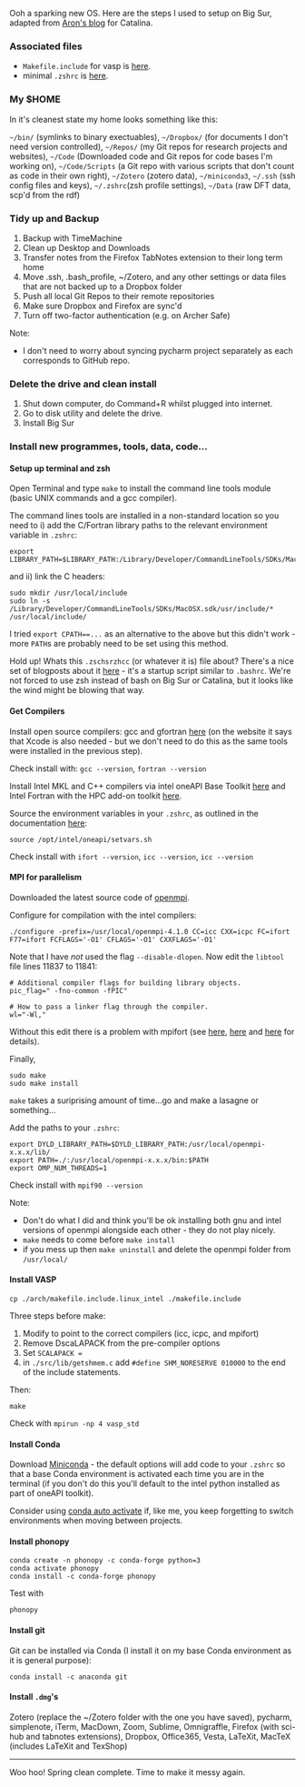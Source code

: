 Ooh a sparking new OS. Here are the steps I used to setup on Big Sur, adapted from [Aron's blog]( https://thelostelectron.wordpress.com/2020/02/09/macos-catalina-for-computational-materials-science-in-2020/) for Catalina.

### Associated files

- `Makefile.include` for vasp is [here](./Makefile.include).
- minimal `.zshrc` is [here](./zshrc).

### My $HOME

In it's cleanest state my home looks something like this:

`~/bin/` (symlinks to binary exectuables), `~/Dropbox/` (for documents I don't need version controlled), `~/Repos/` (my Git repos for research projects and websites), `~/Code` (Downloaded code and Git repos for code bases I'm working on), `~/Code/Scripts` (a Git repo with various scripts that don't count as code in their own right), `~/Zotero` (zotero data), `~/miniconda3`, `~/.ssh` (ssh config files and keys), `~/.zshrc`(zsh profile settings), `~/Data` (raw DFT data, scp'd from the rdf)

### Tidy up and Backup

1. Backup with TimeMachine 
2. Clean up Desktop and Downloads
3. Transfer notes from the Firefox TabNotes extension to their long term home
4. Move .ssh, .bash_profile, ~/Zotero, and any other settings or data files that are not backed up to a Dropbox folder
5. Push all local Git Repos to their remote repositories
6. Make sure Dropbox and Firefox are sync'd 
7. Turn off two-factor authentication (e.g. on Archer Safe)

Note:
- I don't need to worry about syncing pycharm project separately as each corresponds to GitHub repo.

### Delete the drive and clean install

1. Shut down computer, do Command+R whilst plugged into internet. 
2. Go to disk utility and delete the drive.
3. Install Big Sur

### Install new programmes, tools, data, code...

#### Setup up terminal and zsh

Open Terminal and type `make` to install the command line tools module (basic UNIX commands and a gcc compiler).

The command lines tools are installed in a non-standard location so you need to i) add the C/Fortran library paths to the relevant environment variable in `.zshrc`: 

```
export LIBRARY_PATH=$LIBRARY_PATH:/Library/Developer/CommandLineTools/SDKs/MacOSX.sdk/usr/lib
```

and ii) link the C headers:

```
sudo mkdir /usr/local/include
sudo ln -s /Library/Developer/CommandLineTools/SDKs/MacOSX.sdk/usr/include/* /usr/local/include/
```

I tried `export CPATH==...` as an alternative to the above but this didn't work - more `PATH`s are probably need to be set using this method.

Hold up! Whats this `.zschsrzhcc` (or whatever it is) file about? There's a nice set of blogposts about it [here](https://scriptingosx.com/2019/06/moving-to-zsh/) - it's a startup script similar to `.bashrc`. We're not forced to use zsh instead of bash on Big Sur or Catalina, but it looks like the wind might be blowing that way. 

#### Get Compilers

Install open source compilers: gcc and gfortran [here](http://hpc.sourceforge.net) (on the website it says that Xcode is also needed - but we don't need to do this as the same tools were installed in the previous step).

Check install with: `gcc --version`, `fortran --version`

Install Intel MKL and C++ compilers via intel oneAPI Base Toolkit [here](https://software.intel.com/content/www/us/en/develop/tools/oneapi/base-toolkit.html) and Intel Fortran with the HPC add-on toolkit [here](https://software.intel.com/content/www/us/en/develop/tools/oneapi/hpc-toolkit.html).

Source the environment variables in your `.zshrc`, as outlined in the documentation [here](https://software.intel.com/content/www/us/en/develop/documentation/get-started-with-intel-oneapi-base-hpc-macos/top/before-you-begin.html):
```
source /opt/intel/oneapi/setvars.sh
```

Check install with `ifort --version`, `icc --version`, `icc --version`

#### MPI for parallelism

Downloaded the latest source code of [openmpi](https://www.open-mpi.org).

Configure for compilation with the intel compilers:

```
./configure -prefix=/usr/local/openmpi-4.1.0 CC=icc CXX=icpc FC=ifort F77=ifort FCFLAGS='-O1' CFLAGS='-O1' CXXFLAGS='-O1' 
```

Note that I have *not* used the flag `--disable-dlopen`. Now edit the `libtool` file lines 11837 to 11841:

```
# Additional compiler flags for building library objects.
pic_flag=" -fno-common -fPIC"

# How to pass a linker flag through the compiler.
wl="-Wl,"
```
Without this edit there is a problem with mpifort (see [here](https://ntq1982.github.io/files/20200621.html), [here](https://community.intel.com/t5/Intel-Fortran-Compiler/Undefined-symbols-for-architecture-x86-64-quot-ompi-buffer/m-p/1233733/highlight/true#M153022) and [here](https://github.com/open-mpi/ompi/issues/7615) for details).

Finally,

```
sudo make
sudo make install
```

`make` takes a suriprising amount of time...go and make a lasagne or something...

Add the paths to your `.zshrc`:
```
export DYLD_LIBRARY_PATH=$DYLD_LIBRARY_PATH:/usr/local/openmpi-x.x.x/lib/
export PATH=./:/usr/local/openmpi-x.x.x/bin:$PATH
export OMP_NUM_THREADS=1
```

Check install with `mpif90 --version`

Note: 
- Don't do what I did and think you'll be ok installing both gnu and intel versions of openmpi alongside each other - they do not play nicely.
- `make` needs to come before `make install`
- if you mess up then `make uninstall` and delete the openmpi folder from `/usr/local/`

#### Install VASP

```
cp ./arch/makefile.include.linux_intel ./makefile.include
```

Three steps before make:
1) Modify to point to the correct compilers (icc, icpc, and mpifort)
2) Remove DscaLAPACK from the pre-compiler options
3) Set `SCALAPACK =  `
4) in `./src/lib/getshmem.c` add `#define SHM_NORESERVE 010000` to the end of the include statements.

Then:
```
make
```

Check with `mpirun -np 4 vasp_std`

#### Install Conda 

Download [Miniconda](https://docs.conda.io/en/latest/miniconda.html) - the default options will add code to your `.zshrc` so that a base Conda environment is activated each time you are in the terminal (if you don't do this you'll default to the intel python installed as part of oneAPI toolkit).

Consider using [conda auto activate](https://github.com/sotte/conda_auto_activate) if, like me, you keep forgetting to switch environments when moving between projects.

#### Install phonopy

``` 
conda create -n phonopy -c conda-forge python=3
conda activate phonopy
conda install -c conda-forge phonopy
```

Test with

```phonopy```

#### Install git

Git can be installed via Conda (I install it on my base Conda environment as it is general purpose):

```conda install -c anaconda git```

#### Install `.dmg`'s

Zotero (replace the ~/Zotero folder with the one you have saved), pycharm, simplenote, iTerm, MacDown, Zoom, Sublime, Omnigraffle, Firefox (with sci-hub and tabnotes extensions), Dropbox, Office365, Vesta, LaTeXit, MacTeX (includes LaTeXit and TexShop)

-----

Woo hoo! Spring clean complete. Time to make it messy again.

